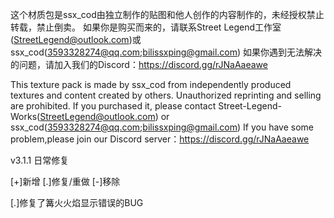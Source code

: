 这个材质包是ssx_cod由独立制作的贴图和他人创作的内容制作的，未经授权禁止转载，禁止倒卖。
如果你是购买而来的，请联系Street Legend工作室(StreetLegend@outlook.com)或ssx_cod(3593328274@qq.com;bilissxping@gmail.com)
如果你遇到无法解决的问题，请加入我们的Discord：https://discord.gg/rJNaAaeawe

This texture pack is made by ssx_cod from independently produced textures and content created by others. Unauthorized reprinting and selling are prohibited.
If you purchased it, please contact Street-Legend-Works(StreetLegend@outlook.com) or ssx_cod(3593328274@qq.com;bilissxping@gmail.com)
If you have some problem,please join our Discord server：https://discord.gg/rJNaAaeawe

v3.1.1 日常修复

[+]新增 [.]修复/重做 [-]移除

[.]修复了篝火火焰显示错误的BUG

